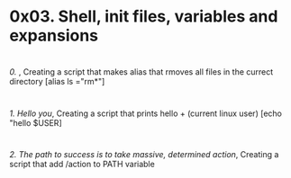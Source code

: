 # 0x03. Shell, init files, variables and expansions
#
*0. <o>*, Creating a script that makes alias that rmoves all files in the currect directory [alias ls ="rm*"]
#
*1. Hello you*, Creating a script that prints hello + (current linux user) [echo "hello $USER]
#
*2. The path to success is to take massive, determined action*, Creating a script that add /action to PATH variable
#
